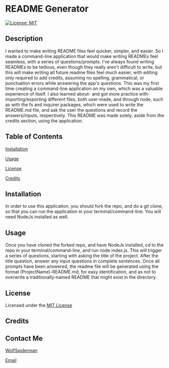 # README Generator

[![License: MIT](https://img.shields.io/badge/License-MIT-yellow.svg)](https://opensource.org/licenses/MIT) 

## Description

I wanted to make writing README files feel quicker, simpler, and easier. So I made a command-line application that would make  writing READMEs feel seamless, with a series of questions/prompts. I've always found writing READMEs to be tedious, even though they really aren't difficult to write, but this will make writing all future readme files feel much easier, with editing only required to add credits, assuming no spelling, grammatical, or punctuation errors while answering the app's questions.  This was my first time creating a command-line application on my own, which was a valuable experience of itself. I also learned about- and got more practice with- importing/exporting different files, both user-made, and through node, such as with the fs and inquirer packages, which were used to write the README.md file, and ask the user the questions and record the answers/inputs, respectively. This README was made solely, aside from the credits section, using the application.
  
## Table of Contents
  
[Installation](#Installation)
  
[Usage](#Usage)

[License](#License)
    
[Credits](#Credits)

## Installation

In order to use this application, you should fork the repo, and do a git clone, so that you can run the application in your terminal/command-line. You will need NodeJs installed as well.

## Usage

Once you have cloned the forked repo, and have NodeJs installed, cd to the repo in your terminal/command-line, and run node index.js. This will trigger a series of questions, starting with asking the title of the project. After the title question, answer any input questions in complete sentences. Once all prompts have been answered, the readme file will be generated using the format (ProjectName)-README.md, for easy identification, and as not to overwrite a traditionally-named README that might exist in the directory.

## License

Licensed under the [MIT License](https://opensource.org/licenses/MIT)



## Credits

## Contact Me

[WolfSpiderman](https://github.com/WolfSpiderman)

[Email](hahahanicetry@nope)
